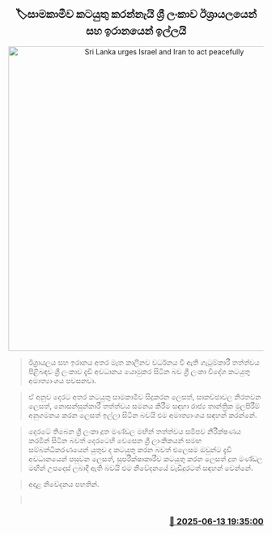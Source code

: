 <p align='center'><b><h2 align='center' title='Sri Lanka urges Israel and Iran to act peacefully'>🏷සාමකාමීව කටයුතු කරන්නැයි ශ්‍රී ලංකාව ඊශ්‍රායලයෙන් සහ ඉරානයෙන් ඉල්ලයි</h2></b></p>
<p align='center'><img src='https://helakuru.sgp1.cdn.digitaloceanspaces.com/esana/images/lib/foreign-ministry-11[1].jpg' width='600' alt='Sri Lanka urges Israel and Iran to act peacefully'></p>

> ඊශ්‍රායලය සහ ඉරානය අතර මෑත කාලීනව වර්ධනය වී ඇති ගැටුම්කාරී තත්ත්වය පිළිබඳව ශ්‍රී ලංකාව දැඩි අවධානය යොමුකර සිටින බව ශ්‍රී ලංකා විදේශ කටයුතු අමාත්‍යාංශය පවසනවා.

> ඒ අනුව දෙරට අතර කටයුතු සාමකාමීව සිදුකරන ලෙසත්, සාකච්ඡාවල නිරතවන ලෙසත්, නොසන්සුන්කාරී තත්ත්වය සමනය කිරීම සඳහා රාජ්‍ය තාන්ත්‍රික මුලපිරීම් අනුගමනය කරන ලෙසත් ඉල්ලා සිටින බවයි එම අමාත්‍යාංශය සඳහන් කරන්නේ.

> දෙරටේ තිබෙන ශ්‍රී ලංකා දූත මණ්ඩල මඟින් තත්ත්වය සමීපව නිරීක්ෂණය කරමින් සිටින බවත් දෙරටෙහි වෙසෙන ශ්‍රී ලාංකිකයන් සමඟ සම්බන්ධීකරණයෙන් යුතුව ද කටයුතු කරන බවත් එලෙසම ඔවුන්ට දැඩි අවධානයෙන් පසුවන ලෙසත්, සුපරීක්ෂාකාරීව කටයුතු කරන ලෙසත් දූත මණ්ඩල මඟින් උපදෙස් ලබාදී ඇති බවයි එම නිවේදනයේ වැඩිදුරටත් සඳහන් වෙන්නේ.

> අදාළ නිවේදනය පහතින්.

>  



<h3 align='right'><a href='https://www.helakuru.lk/esana/p/110994/'>📅 2025-06-13 19:35:00</a></h3>
